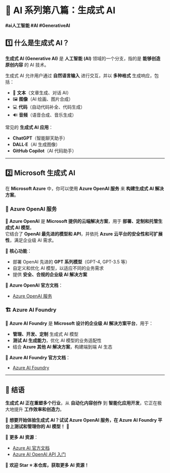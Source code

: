 # 🎨 AI 系列第八篇：生成式 AI  

**#ai人工智能 #AI #GenerativeAI**  

## 1️⃣ 什么是生成式 AI？  

**生成式 AI (Generative AI)** 是 **人工智能 (AI)** 领域的一个分支，指的是 **能够创造原创内容** 的 AI 技术。  

生成式 AI 允许用户通过 **自然语言输入** 进行交互，并以 **多种格式** 生成响应，包括：  
- 📝 **文本**（文章生成、对话 AI）  
- 🖼 **图像**（AI 绘画、图片合成）  
- 💻 **代码**（自动代码补全、代码生成）  
- 🔊 **音频**（语音合成、音乐生成）  

常见的 **生成式 AI 应用**：
- **ChatGPT**（智能聊天助手）  
- **DALL·E**（AI 生成图像）  
- **GitHub Copilot**（AI 代码助手）  

---

## 2️⃣ Microsoft 生成式 AI  

在 **Microsoft Azure** 中，你可以使用 **Azure OpenAI 服务** 来 **构建生成式 AI 解决方案**。  

### 🚀 **Azure OpenAI 服务**
📌 **Azure OpenAI** 是 **Microsoft 提供的云端解决方案**，用于 **部署、定制和托管生成式 AI 模型**。  
它结合了 **OpenAI 最先进的模型和 API**，并依托 **Azure 云平台的安全性和可扩展性**，满足企业级 AI 需求。  

🔹 **核心功能**：
- 部署 OpenAI 先进的 **GPT 系列模型**（GPT-4, GPT-3.5 等）  
- 自定义和优化 AI 模型，以适应不同的业务需求  
- 提供 **安全、合规的企业级 AI 解决方案**  

🔗 **Azure OpenAI 官方文档**：  
- [Azure OpenAI 服务](https://learn.microsoft.com/en-us/azure/cognitive-services/openai/)  

### 🏗 **Azure AI Foundry**
📌 **Azure AI Foundry** 是 **Microsoft 设计的企业级 AI 解决方案平台**，用于：
- **管理、开发、定制** 生成式 AI 模型  
- **测试 AI 生成能力**，优化 AI 模型的业务适配性  
- 结合 **Azure 其他 AI 解决方案**，构建端到端 AI 生态  

🔗 **Azure AI Foundry 官方文档**：  
- [Azure AI Foundry](https://techcommunity.microsoft.com/t5/ai-azure-blog/introducing-azure-ai-foundry-enterprise-grade-ai-from-microsoft/ba-p/3857230)  

---

## 🎯 结语  

**生成式 AI 正在重塑多个行业**，从 **自动化内容创作** 到 **智能化应用开发**，它正在极大地提升 **工作效率和创造力**。  

📢 **想要开始体验生成式 AI？试试 Azure OpenAI 服务，在 Azure AI Foundry 平台上测试和管理你的 AI 模型！** 🚀  

🔗 **更多 AI 资源**：
- [Azure AI 官方文档](https://learn.microsoft.com/en-us/azure/cognitive-services/)  
- [Azure AI OpenAI API 入门](https://learn.microsoft.com/en-us/azure/cognitive-services/openai/quickstart)  

📢 **欢迎 Star ⭐ 本仓库，获取更多 AI 资源！**
